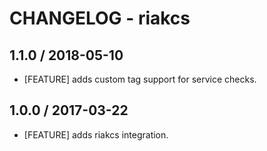 # CHANGELOG - riakcs

## 1.1.0 / 2018-05-10

* [FEATURE] adds custom tag support for service checks.

## 1.0.0 / 2017-03-22

* [FEATURE] adds riakcs integration.
